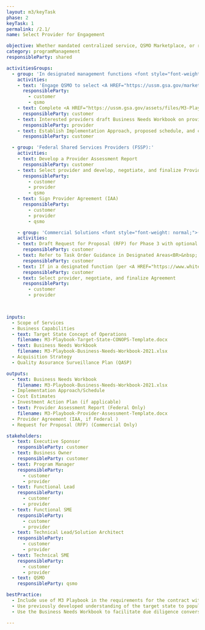```yaml
---
layout: m3/keyTask
phase: 2
keyTask: 1
permalink: /2.1/
name: Select Provider for Engagement

objective: Whether mandated centralized service, QSMO Marketplace, or related delivery model, customers select path, vet provider capabilities, & confirm fit.
category: programManagement
responsibleParty: shared

activitiesGroups:
  - group: 'In designated management functions <font style="font-weight: normal;">(e.g. </font><A HREF="https://ussm.gsa.gov/marketplace/qsmo-hcm/">Human Resources</A>, <A HREF="https://ussm.gsa.gov/marketplace/qsmo-ffm/" STYLE="font-weight: normal;">Financial Management</A>, <A HREF="https://ussm.gsa.gov/marketplace/qsmo-grm/"  STYLE="font-weight: normal;">Grants Management</A>, <A HREF="https://ussm.gsa.gov/marketplace/qsmo-cyb" STYLE="font-weight: normal;">Cybersecurity</A>):'
    activities:
    - text: 'Engage QSMO to select <A HREF="https://ussm.gsa.gov/marketplace">Marketplace</A> solution. If no suitable option exists, move directly to <A HREF="href="https://ussm.gsa.gov/assets/files/Investment-Planning-Guidance-March%202021.pd">Step 2—Investment Action Plan</A>—in Investment Planning Guidance.'
      responsibleParty:
        - customer
        - qsmo
    - text: Complete <A HREF="https://ussm.gsa.gov/assets/files/M3-Playbook-Business-Needs-Workbook-2021.xlsx">Business Needs Workbook</A> on requested services
      responsibleParty: customer
    - text: Interested providers draft Business Needs Workbook on provided services
      responsibleParty: provider
    - text: Establish Implementation Approach, proposed schedule, and cost estimate
      responsibleParty: customer

  - group: 'Federal Shared Services Providers (FSSP):'
    activities:
    - text: Develop a Provider Assessment Report
      responsibleParty: customer
    - text: Select provider and develop, negotiate, and finalize Provider Agreement (Interagency Agreement [IAA])
      responsibleParty:
        - customer
        - provider
        - qsmo
    - text: Sign Provider Agreement (IAA)
      responsibleParty:
        - customer
        - provider
        - qsmo

    - group: 'Commercial Solutions <font style="font-weight: normal;">(e.g. Commercial SaaS, Commercial Transaction Processing Services):</font>'
    activities:
    - text: Draft Request for Proposal (RFP) for Phase 3 with optional tasks for Phases 4 and 5. 
      responsibleParty: customer
    - text: Refer to Task Order Guidance in Designated Areas<BR>&nbsp; • <A HREF="https://acquisitiongateway.gov/shared-services/resources/4216?_a%5Eg_nid=11097">Grants Management Agency Acquisition Guide</A>&nbsp;• <A HREF="https://acquisitiongateway.gov/shared-services/resources/4215?_a%5Eg_nid=293">Financial Management Acquisition Process</a>
      responsibleParty: customer
    - text: If in a designated function (per <A HREF="https://www.whitehouse.gov/wp-content/uploads/2019/04/M-19-16.pdf">M-19-16</A>), review RFP with <A HREF="https://ussm.gsa.gov/qsmo">QSMO</A> prior to release for response
      responsibleParty: customer
    - text: Select provider, negotiate, and finalize Agreement
      responsibleParty:
        - customer
        - provider  

     

inputs:
  - Scope of Services 
  - Business Capabilities
  - text: Target State Concept of Operations
    filename: M3-Playbook-Target-State-CONOPS-Template.docx
  - text: Business Needs Workbook 
    filename: M3-Playbook-Business-Needs-Workbook-2021.xlsx
  - Acquisition Strategy 
  - Quality Assurance Surveillance Plan (QASP)

outputs:
  - text: Business Needs Workbook
    filename: M3-Playbook-Business-Needs-Workbook-2021.xlsx
  - Implementation Approach/Schedule
  - Cost Estimates
  - Investment Action Plan (if applicable)
  - text: Provider Assessment Report (Federal Only)
    filename: M3-Playbook-Provider-Assessment-Template.docx
  - Provider Agreement (IAA, if Federal )
  - Request for Proposal (RFP) (Commercial Only)

stakeholders:
  - text: Executive Sponsor
    responsibleParty: customer
  - text: Business Owner
    responsibleParty: customer
  - text: Program Manager
    responsibleParty:
      - customer
      - provider
  - text: Functional Lead
    responsibleParty:
      - customer
      - provider
  - text: Functional SME
    responsibleParty:
      - customer
      - provider
  - text: Technical Lead/Solution Architect
    responsibleParty:
      - customer
      - provider
  - text: Technical SME
    responsibleParty:
      - customer
      - provider
  - text: QSMO
    responsibleParty: qsmo

bestPractice:
  - Include use of M3 Playbook in the requirements for the contract with the provider and support contractors in managing project risks
  - Use previously developed understanding of the target state to populate the Business Needs Workbook 
  - Use the Business Needs Workbook to facilitate due diligence conversations on the provider’s ability to satisfy those the <a href="https://www.ussm.gov/fibf/">Federal Integrated Business Framework (FIBF)</a> common requirements on which the customer’s environment is based

---
```

